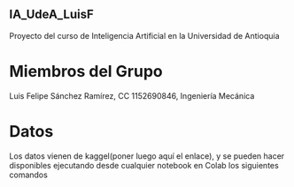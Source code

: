 ## IA_UdeA_LuisF
Proyecto del curso de Inteligencia Artificial en la Universidad de Antioquia
# Miembros del Grupo
Luis Felipe Sánchez Ramírez, CC 1152690846, Ingeniería Mecánica

# Datos
Los datos vienen de kaggel(poner luego aquí el enlace), y se pueden hacer disponibles ejecutando desde cualquier notebook en Colab los siguientes comandos

